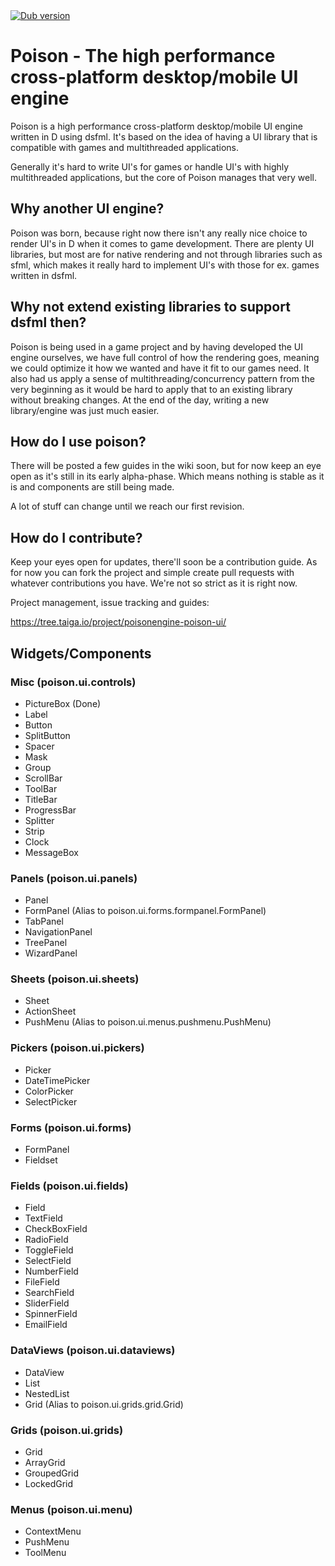 <a href="https://code.dlang.org/packages/poison" title="Go to poison">
    <img src="https://img.shields.io/dub/v/poison.svg" alt="Dub version">
</a>

# Poison - The high performance cross-platform desktop/mobile UI engine
Poison is a high performance cross-platform desktop/mobile UI engine written in D using dsfml.
It's based on the idea of having a UI library that is compatible with games and multithreaded applications.

Generally it's hard to write UI's for games or handle UI's with highly multithreaded applications, but the core
of Poison manages that very well.

## Why another UI engine?
Poison was born, because right now there isn't any really nice choice to render UI's in D when it comes to game development. There are plenty UI libraries, but most are for native rendering and not through libraries such as sfml, which makes it really hard to implement UI's with those for ex. games written in dsfml.

## Why not extend existing libraries to support dsfml then?
Poison is being used in a game project and by having developed the UI engine ourselves, we have full control of how the rendering goes, meaning we could optimize it how we wanted and have it fit to our games need. It also had us apply a sense of multithreading/concurrency pattern from the very beginning as it would be hard to apply that to an existing library without breaking changes. At the end of the day, writing a new library/engine was just much easier.

## How do I use poison?
There will be posted a few guides in the wiki soon, but for now keep an eye open as it's still in its early alpha-phase. Which means nothing is stable as it is and components are still being made.

A lot of stuff can change until we reach our first revision.

## How do I contribute?
Keep your eyes open for updates, there'll soon be a contribution guide. As for now you can fork the project and simple create pull requests with whatever contributions you have. We're not so strict as it is right now.

Project management, issue tracking and guides:

https://tree.taiga.io/project/poisonengine-poison-ui/

## Widgets/Components
### Misc (poison.ui.controls)
* PictureBox (Done)
* Label
* Button
* SplitButton
* Spacer
* Mask
* Group
* ScrollBar
* ToolBar
* TitleBar
* ProgressBar
* Splitter
* Strip
* Clock
* MessageBox
### Panels (poison.ui.panels)
* Panel
* FormPanel (Alias to poison.ui.forms.formpanel.FormPanel)
* TabPanel
* NavigationPanel
* TreePanel
* WizardPanel
### Sheets (poison.ui.sheets)
* Sheet
* ActionSheet
* PushMenu (Alias to poison.ui.menus.pushmenu.PushMenu)
### Pickers (poison.ui.pickers)
* Picker
* DateTimePicker
* ColorPicker
* SelectPicker
### Forms (poison.ui.forms)
* FormPanel
* Fieldset
### Fields (poison.ui.fields)
* Field
* TextField
* CheckBoxField
* RadioField
* ToggleField
* SelectField
* NumberField
* FileField
* SearchField
* SliderField
* SpinnerField
* EmailField
### DataViews (poison.ui.dataviews)
* DataView
* List
* NestedList
* Grid (Alias to poison.ui.grids.grid.Grid)
### Grids (poison.ui.grids)
* Grid
* ArrayGrid
* GroupedGrid
* LockedGrid
### Menus (poison.ui.menu)
* ContextMenu
* PushMenu
* ToolMenu
